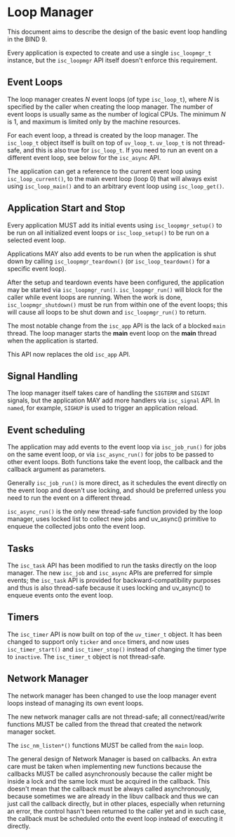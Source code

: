 <!--
Copyright (C) Internet Systems Consortium, Inc. ("ISC")

SPDX-License-Identifier: MPL-2.0

This Source Code Form is subject to the terms of the Mozilla Public
License, v. 2.0.  If a copy of the MPL was not distributed with this
file, you can obtain one at https://mozilla.org/MPL/2.0/.

See the COPYRIGHT file distributed with this work for additional
information regarding copyright ownership.
-->

# Loop Manager

This document aims to describe the design of the basic event loop handling in
the BIND 9.

Every application is expected to create and use a single ``isc_loopmgr_t``
instance, but the ``isc_loopmgr`` API itself doesn't enforce this requirement.

## Event Loops

The loop manager creates *N* event loops (of type ``isc_loop_t``), where *N* is
specified by the caller when creating the loop manager.  The number of event
loops is usually same as the number of logical CPUs.  The minimum *N* is 1, and
maximum is limited only by the machine resources.

For each event loop, a thread is created by the loop manager.  The
``isc_loop_t`` object itself is built on top of ``uv_loop_t``.  ``uv_loop_t``
is not thread-safe, and this is also true for ``isc_loop_t``.  If you need to
run an event on a different event loop, see below for the ``isc_async`` API.

The application can get a reference to the current event loop using
``isc_loop_current()``, to the main event loop (loop 0) that will always exist
using ``isc_loop_main()`` and to an arbitrary event loop using
``isc_loop_get()``.

## Application Start and Stop

Every application MUST add its initial events using ``isc_loopmgr_setup()`` to
be run on all initialized event loops or ``isc_loop_setup()`` to be run on a
selected event loop.

Applications MAY also add events to be run when the application is shut down by
calling ``isc_loopmgr_teardown()`` (or ``isc_loop_teardown()`` for a specific
event loop).

After the setup and teardown events have been configured, the application may
be started via ``isc_loopmgr_run()``.  ``isc_loopmgr_run()`` will block for the
caller while event loops are running.  When the work is done,
``isc_loopmgr_shutdown()`` must be run from within one of the event loops; this
will cause all loops to be shut down and ``isc_loopmgr_run()`` to return.

The most notable change from the ``isc_app`` API is the lack of a blocked
``main`` thread.  The loop manager starts the **main** event loop on the
**main** thread when the application is started.

This API now replaces the old ``isc_app`` API.

## Signal Handling

The loop manager itself takes care of handling the ``SIGTERM`` and ``SIGINT``
signals, but the application MAY add more handlers via ``isc_signal`` API.  In
``named``, for example, ``SIGHUP`` is used to trigger an application reload.

## Event scheduling

The application may add events to the event loop via ``isc_job_run()`` for jobs
on the same event loop, or via ``isc_async_run()`` for jobs to be passed to
other event loops.  Both functions take the event loop, the callback and the
callback argument as parameters.

Generally ``isc_job_run()`` is more direct, as it schedules the event directly
on the event loop and doesn't use locking, and should be preferred unless you
need to run the event on a different thread.

``isc_async_run()`` is the only new thread-safe function provided by the loop
manager, uses locked list to collect new jobs and uv_async() primitive to
enqueue the collected jobs onto the event loop.

## Tasks

The ``isc_task`` API has been modified to run the tasks directly on the loop
manager.  The new ``isc_job`` and ``isc_async`` APIs are preferred for simple
events; the ``isc_task`` API is provided for backward-compatibility purposes
and thus is also thread-safe because it uses locking and uv_async() to enqueue
events onto the event loop.

## Timers

The ``isc_timer`` API is now built on top of the ``uv_timer_t`` object.  It has
been changed to support only ``ticker`` and ``once`` timers, and now uses
``isc_timer_start()`` and ``isc_timer_stop()`` instead of changing the timer
type to ``inactive``.  The ``isc_timer_t`` object is not thread-safe.

## Network Manager

The network manager has been changed to use the loop manager event loops
instead of managing its own event loops.

The new network manager calls are not thread-safe; all connect/read/write
functions MUST be called from the thread that created the network manager
socket.

The ``isc_nm_listen*()`` functions MUST be called from the ``main`` loop.

The general design of Network Manager is based on callbacks.  An extra care must
be taken when implementing new functions because the callbacks MUST be called
asynchronously because the caller might be inside a lock and the same lock must
be acquired in the callback.  This doesn't mean that the callback must be always
called asynchronously, because sometimes we are already in the libuv callback
and thus we can just call the callback directly, but in other places, especially
when returning an error, the control hasn't been returned to the caller yet and
in such case, the callback must be scheduled onto the event loop instead of
executing it directly.
